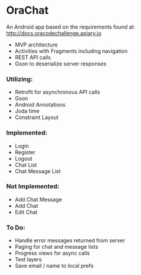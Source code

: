 # OraChat
An Android app based on the requirements found at: http://docs.oracodechallenge.apiary.io

- MVP architecture
- Activities with Fragments including navigation
- REST API calls
- Gson to deserialize server responses


### Utilizing:
- Retrofit for asynchronous API calls
- Gson
- Android Annotations
- Joda time
- Constraint Layout

### Implemented:
- Login
- Register
- Logout
- Chat List
- Chat Message List

### Not Implemented:
- Add Chat Message
- Add Chat
- Edit Chat

### To Do:
- Handle error messages returned from server
- Paging for chat and message lists
- Progress views for async calls
- Test layers
- Save email / name to local prefs